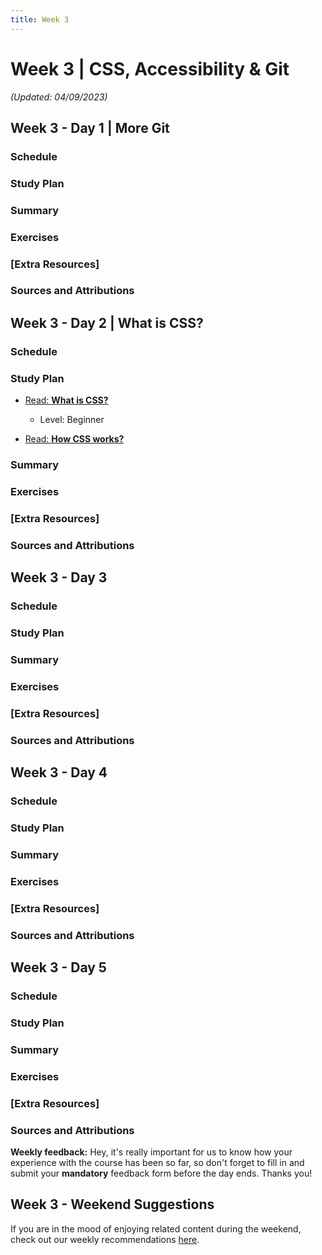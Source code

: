 ```yaml
---
title: Week 3
---
```


# Week 3 | CSS, Accessibility & Git

_(Updated: 04/09/2023)_

## Week 3 - Day 1 | More Git

  ### Schedule
  ### Study Plan
  ### Summary
  ### Exercises
  ### [Extra Resources]
  ### Sources and Attributions
    
## Week 3 - Day 2 | What is CSS?

  ### Schedule
  ### Study Plan

  - [Read: **What is CSS?**](resources/css_first_steps/what_is_css/README.md)
    - Level: Beginner

  - [Read: **How CSS works?**]()

  ### Summary
  ### Exercises
  ### [Extra Resources]
  ### Sources and Attributions

## Week 3 - Day 3

  ### Schedule
  ### Study Plan
  ### Summary
  ### Exercises
  ### [Extra Resources]
  ### Sources and Attributions

## Week 3 - Day 4

  ### Schedule
  ### Study Plan
  ### Summary
  ### Exercises
  ### [Extra Resources]
  ### Sources and Attributions

## Week 3 - Day 5

  ### Schedule
  ### Study Plan
  ### Summary
  ### Exercises
  ### [Extra Resources]
  ### Sources and Attributions

**Weekly feedback:** Hey, it's really important for us to know how your experience with the course has been so far, so don't forget to fill in and submit your **mandatory** feedback form before the day ends. Thanks you! 

## Week 3 - Weekend Suggestions

If you are in the mood of enjoying related content during the weekend, check out our weekly recommendations [here](WEEKEND.md).